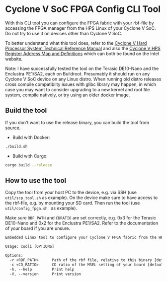 # Cyclone V SoC FPGA Config CLI Tool

With this CLI tool you can configure the FPGA fabric with your rbf-file by 
accessing the FPGA manager from the HPS Linux of your Cyclone V SoC. Do not try to 
use it on devices other than Cyclone V SoC.

To better understand what this tool does, refer to the 
[Cyclone V Hard Processor System Technical Reference Manual](https://www.intel.com/content/www/us/en/docs/programmable/683126/21-2/hard-processor-system-technical-reference.html)
and also the 
[Cyclone V HPS Register Address Map and Definitions](https://www.intel.com/content/www/us/en/programmable/hps/cyclone-v/hps.html#sfo1410067808053.html#sfo1410067808053) which can both be found 
on the Intel website.

Note: I have successfully tested the tool on the Terasic DE10-Nano and the 
Enclustra PE1/SA2, each on Buildroot. Presumably it should run on any 
Cyclone V SoC device on any Linux distro. When running old distro releases 
cross compile compatibilty issues with glibc library may happen, in which 
case you may want to consider upgrading to a new kernel and root file system, 
compile natively, or try using an older docker image.

## Build the tool

If you don't want to use the release binary, you can build the tool from source.

- Build with Docker:

```bash
./build.sh
```

- Build with Cargo:

```bash
cargo build --release
```

## How to use the tool

Copy the tool from your host PC to the device, e.g. via SSH (use 
`util/scp_tool.sh` as example). On the device make sure to have access to the 
rbf-file, e.g. by mounting your SD card. Then run the tool (use 
`util/config_fpga.sh ` as example).

Make sure `RBF_PATH` and `CDRATIO` are set correctly, 
e.g. 0x3 for the Terasic DE10-Nano and 0x2 for the Enclustra PE1/SA2. Refer to 
the documentation of your board if you are unsure.

```txt
Embedded Linux tool to configure your Cyclone V FPGA fabric from the HPS

Usage: cooli [OPTIONS]

Options:
  -r <RBF_PATH>      Path of the rbf file, relative to this binary [default: sdcard/fpga.rbf]
  -c <CD_RATIO>      CD ratio of the MSEL setting of your board [default: 8] [possible values: 1, 2, 4, 8]
  -h, --help         Print help
  -V, --version      Print version
```

